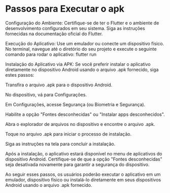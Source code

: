 # Passos para Executar o apk

Configuração do Ambiente:
Certifique-se de ter o Flutter e o ambiente de desenvolvimento configurados em seu sistema. Siga as instruções fornecidas na documentação oficial do Flutter.

Execução do Aplicativo:
Use um emulador ou conecte um dispositivo físico. No terminal, navegue até o diretório do seu projeto e execute o seguinte comando para rodar o aplicativo:
flutter run

Instalação do Aplicativo via APK:
Se você preferir instalar o aplicativo diretamente no dispositivo Android usando o arquivo .apk fornecido, siga estes passos:

Transfira o arquivo .apk para o dispositivo Android.

No dispositivo, vá para Configurações.

Em Configurações, acesse Segurança (ou Biometria e Segurança).

Habilite a opção "Fontes desconhecidas" ou "Instalar apps desconhecidos".

Abra o explorador de arquivos no dispositivo e encontre o arquivo .apk.

Toque no arquivo .apk para iniciar o processo de instalação.

Siga as instruções na tela para concluir a instalação.

Após a instalação, o aplicativo estará disponível no menu de aplicativos do dispositivo Android. Certifique-se de que a opção "Fontes desconhecidas" seja desativada novamente para garantir a segurança do dispositivo.

Ao seguir esses passos, os usuários poderão executar o aplicativo em um emulador, dispositivo físico ou instalá-lo diretamente em seus dispositivos Android usando o arquivo .apk fornecido.
